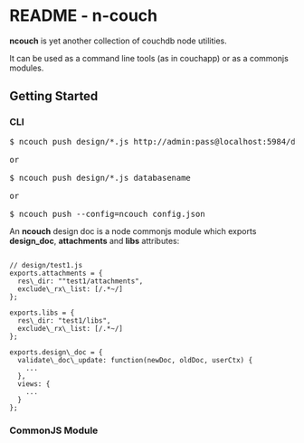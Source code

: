 README - n-couch
================

**ncouch** is yet another collection of couchdb node utilities.

It can be used as a command line tools (as in couchapp) or as a commonjs modules.

Getting Started
---------------

### CLI

<pre>
$ ncouch push design/*.js http://admin:pass@localhost:5984/databasename

or

$ ncouch push design/*.js databasename

or 

$ ncouch push --config=ncouch_config.json
</pre>

An **ncouch** design doc is a node commonjs module which exports **design_doc**,
**attachments** and **libs** attributes:

<pre><code>
// design/test1.js
exports.attachments = {
  res\_dir: ""test1/attachments", 
  exclude\_rx\_list: [/.*~/]
};

exports.libs = {
  res\_dir: "test1/libs", 
  exclude\_rx\_list: [/.*~/]
};

exports.design\_doc = {
  validate\_doc\_update: function(newDoc, oldDoc, userCtx) {
    ...
  },
  views: {
    ...
  }
};
</code></pre>

### CommonJS Module


